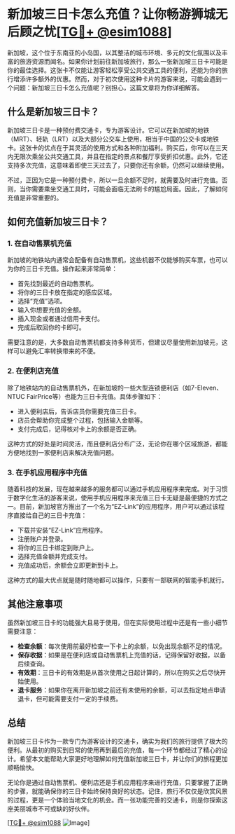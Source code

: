 # 新加坡三日卡怎么充值？让你畅游狮城无后顾之忧[[TG💪+ @esim1088](https://t.me/s/esim1088)]

新加坡，这个位于东南亚的小岛国，以其整洁的城市环境、多元的文化氛围以及丰富的旅游资源而闻名。如果你计划前往新加坡旅行，那么一张新加坡三日卡可能是你的最佳选择。这张卡不仅能让游客轻松享受公共交通工具的便利，还能为你的旅行增添许多额外的优惠。然而，对于初次使用这种卡片的游客来说，可能会遇到一个问题：新加坡三日卡怎么充值呢？别担心，这篇文章将为你详细解答。

## 什么是新加坡三日卡？

新加坡三日卡是一种预付费交通卡，专为游客设计。它可以在新加坡的地铁（MRT）、轻轨（LRT）以及大部分公交车上使用，相当于中国的公交卡或地铁卡。这张卡的优点在于其灵活的使用方式和各种附加福利。购买后，你可以在三天内无限次乘坐公共交通工具，并且在指定的景点和餐厅享受折扣优惠。此外，它还支持多次充值，这意味着即使三天过去了，只要你还有余额，仍然可以继续使用。

不过，正因为它是一种预付费卡，所以一旦余额不足时，就需要及时进行充值。否则，当你需要乘坐交通工具时，可能会面临无法刷卡的尴尬局面。因此，了解如何充值是非常重要的。

## 如何充值新加坡三日卡？

### 1. 在自动售票机充值

新加坡的地铁站内通常会配备有自动售票机，这些机器不仅能够购买车票，也可以为你的三日卡充值。操作起来非常简单：

- 首先找到最近的自动售票机。
- 将你的三日卡放在指定的感应区域。
- 选择“充值”选项。
- 输入你想要充值的金额。
- 插入现金或者通过信用卡支付。
- 完成后取回你的卡即可。

需要注意的是，大多数自动售票机都支持多种货币，但建议尽量使用新加坡元，这样可以避免汇率转换带来的不便。

### 2. 在便利店充值

除了地铁站内的自动售票机外，在新加坡的一些大型连锁便利店（如7-Eleven、NTUC FairPrice等）也能为三日卡充值。具体步骤如下：

- 进入便利店后，告诉店员你需要充值三日卡。
- 店员会帮助你完成整个过程，包括输入金额等。
- 支付完成后，记得核对卡上的余额是否正确。

这种方式的好处是时间灵活，而且便利店分布广泛，无论你在哪个区域旅游，都能方便地找到一家便利店来解决充值问题。

### 3. 在手机应用程序中充值

随着科技的发展，现在越来越多的服务都可以通过手机应用程序来完成。对于习惯于数字化生活的游客来说，使用手机应用程序来充值三日卡无疑是最便捷的方式之一。目前，新加坡官方推出了一个名为“EZ-Link”的应用程序，用户可以通过该程序直接给自己的三日卡充值：

- 下载并安装“EZ-Link”应用程序。
- 注册账户并登录。
- 将你的三日卡绑定到账户上。
- 选择充值金额并完成支付。
- 充值成功后，余额会立即更新到卡上。

这种方式的最大优点就是随时随地都可以操作，只要有一部联网的智能手机就行。

## 其他注意事项

虽然新加坡三日卡的功能强大且易于使用，但在实际使用过程中还是有一些小细节需要注意：

- **检查余额**：每次使用前最好检查一下卡上的余额，以免出现余额不足的情况。
- **保存收据**：如果是在便利店或自动售票机上充值的话，记得保留好收据，以备后续查询。
- **有效期**：三日卡的有效期是从首次使用之日起计算的，所以在购买之后尽快开始使用。
- **退卡服务**：如果你在离开新加坡之前还有未使用的余额，可以去指定地点申请退卡，但可能需要支付一定的手续费。

## 总结

新加坡三日卡作为一款专门为游客设计的交通卡，确实为我们的旅行提供了极大的便利。从最初的购买到日常的使用再到最后的充值，每一个环节都经过了精心的设计。希望本文能帮助大家更好地理解如何充值新加坡三日卡，并让你们的旅程更加顺畅愉快。

无论你是通过自动售票机、便利店还是手机应用程序来进行充值，只要掌握了正确的步骤，就能确保你的三日卡始终保持良好的状态。记住，旅行不仅仅是欣赏风景的过程，更是一个体验当地文化的机会。而一张功能完善的交通卡，则是你探索这座美丽城市不可或缺的好伙伴。

[[TG💪+ @esim1088](https://t.me/s/esim1088) ![Image](https://i.postimg.cc/4NQfJmqS/Snipaste-2025-05-13-00-14-12.png)]
